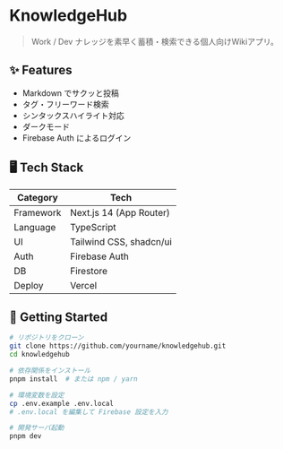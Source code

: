# KnowledgeHub

> Work / Dev ナレッジを素早く蓄積・検索できる個人向けWikiアプリ。

## ✨ Features
- Markdown でサクッと投稿
- タグ・フリーワード検索
- シンタックスハイライト対応
- ダークモード
- Firebase Auth によるログイン

## 🖥️ Tech Stack
| Category | Tech |
| -------- | ---- |
| Framework | Next.js 14 (App Router) |
| Language  | TypeScript |
| UI        | Tailwind CSS, shadcn/ui |
| Auth      | Firebase Auth |
| DB        | Firestore |
| Deploy    | Vercel |

## 🚀 Getting Started
```bash
# リポジトリをクローン
git clone https://github.com/yourname/knowledgehub.git
cd knowledgehub

# 依存関係をインストール
pnpm install  # または npm / yarn

# 環境変数を設定
cp .env.example .env.local
# .env.local を編集して Firebase 設定を入力

# 開発サーバ起動
pnpm dev
